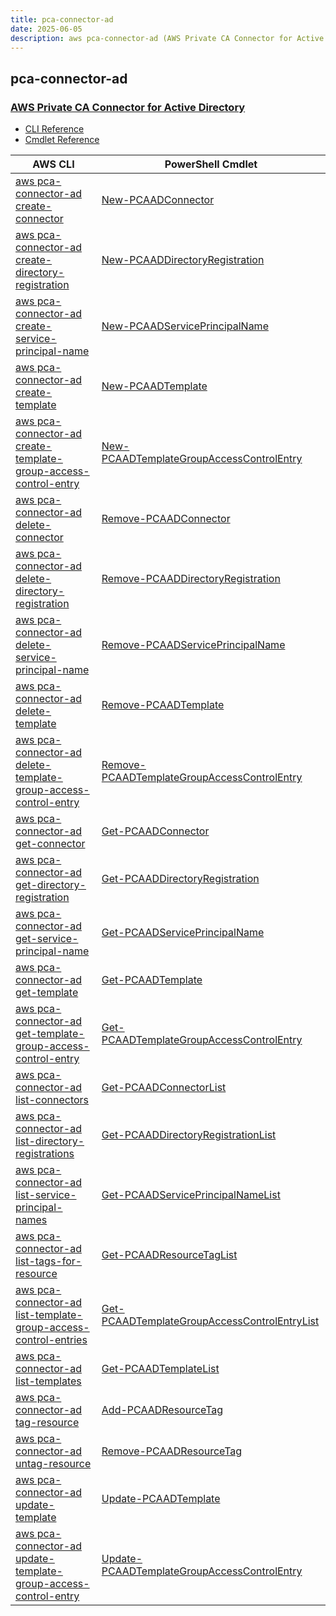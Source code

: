 ```yaml
---
title: pca-connector-ad
date: 2025-06-05
description: aws pca-connector-ad (AWS Private CA Connector for Active Directory) command/cmdlet list.
---
```


## pca-connector-ad

### [AWS Private CA Connector for Active Directory](https://aws.amazon.com/private-ca/)

* [CLI Reference](https://awscli.amazonaws.com/v2/documentation/api/latest/reference/pca-connector-ad/index.html)
* [Cmdlet Reference](https://docs.aws.amazon.com/powershell/latest/reference/items/PcaConnectorAd_cmdlets.html)

|AWS CLI|PowerShell Cmdlet|
|----|----|
|[aws pca-connector-ad create-connector](https://awscli.amazonaws.com/v2/documentation/api/latest/reference/pca-connector-ad/create-connector.html)|[New-PCAADConnector](https://docs.aws.amazon.com/powershell/latest/reference/items/New-PCAADConnector.html)|
|[aws pca-connector-ad create-directory-registration](https://awscli.amazonaws.com/v2/documentation/api/latest/reference/pca-connector-ad/create-directory-registration.html)|[New-PCAADDirectoryRegistration](https://docs.aws.amazon.com/powershell/latest/reference/items/New-PCAADDirectoryRegistration.html)|
|[aws pca-connector-ad create-service-principal-name](https://awscli.amazonaws.com/v2/documentation/api/latest/reference/pca-connector-ad/create-service-principal-name.html)|[New-PCAADServicePrincipalName](https://docs.aws.amazon.com/powershell/latest/reference/items/New-PCAADServicePrincipalName.html)|
|[aws pca-connector-ad create-template](https://awscli.amazonaws.com/v2/documentation/api/latest/reference/pca-connector-ad/create-template.html)|[New-PCAADTemplate](https://docs.aws.amazon.com/powershell/latest/reference/items/New-PCAADTemplate.html)|
|[aws pca-connector-ad create-template-group-access-control-entry](https://awscli.amazonaws.com/v2/documentation/api/latest/reference/pca-connector-ad/create-template-group-access-control-entry.html)|[New-PCAADTemplateGroupAccessControlEntry](https://docs.aws.amazon.com/powershell/latest/reference/items/New-PCAADTemplateGroupAccessControlEntry.html)|
|[aws pca-connector-ad delete-connector](https://awscli.amazonaws.com/v2/documentation/api/latest/reference/pca-connector-ad/delete-connector.html)|[Remove-PCAADConnector](https://docs.aws.amazon.com/powershell/latest/reference/items/Remove-PCAADConnector.html)|
|[aws pca-connector-ad delete-directory-registration](https://awscli.amazonaws.com/v2/documentation/api/latest/reference/pca-connector-ad/delete-directory-registration.html)|[Remove-PCAADDirectoryRegistration](https://docs.aws.amazon.com/powershell/latest/reference/items/Remove-PCAADDirectoryRegistration.html)|
|[aws pca-connector-ad delete-service-principal-name](https://awscli.amazonaws.com/v2/documentation/api/latest/reference/pca-connector-ad/delete-service-principal-name.html)|[Remove-PCAADServicePrincipalName](https://docs.aws.amazon.com/powershell/latest/reference/items/Remove-PCAADServicePrincipalName.html)|
|[aws pca-connector-ad delete-template](https://awscli.amazonaws.com/v2/documentation/api/latest/reference/pca-connector-ad/delete-template.html)|[Remove-PCAADTemplate](https://docs.aws.amazon.com/powershell/latest/reference/items/Remove-PCAADTemplate.html)|
|[aws pca-connector-ad delete-template-group-access-control-entry](https://awscli.amazonaws.com/v2/documentation/api/latest/reference/pca-connector-ad/delete-template-group-access-control-entry.html)|[Remove-PCAADTemplateGroupAccessControlEntry](https://docs.aws.amazon.com/powershell/latest/reference/items/Remove-PCAADTemplateGroupAccessControlEntry.html)|
|[aws pca-connector-ad get-connector](https://awscli.amazonaws.com/v2/documentation/api/latest/reference/pca-connector-ad/get-connector.html)|[Get-PCAADConnector](https://docs.aws.amazon.com/powershell/latest/reference/items/Get-PCAADConnector.html)|
|[aws pca-connector-ad get-directory-registration](https://awscli.amazonaws.com/v2/documentation/api/latest/reference/pca-connector-ad/get-directory-registration.html)|[Get-PCAADDirectoryRegistration](https://docs.aws.amazon.com/powershell/latest/reference/items/Get-PCAADDirectoryRegistration.html)|
|[aws pca-connector-ad get-service-principal-name](https://awscli.amazonaws.com/v2/documentation/api/latest/reference/pca-connector-ad/get-service-principal-name.html)|[Get-PCAADServicePrincipalName](https://docs.aws.amazon.com/powershell/latest/reference/items/Get-PCAADServicePrincipalName.html)|
|[aws pca-connector-ad get-template](https://awscli.amazonaws.com/v2/documentation/api/latest/reference/pca-connector-ad/get-template.html)|[Get-PCAADTemplate](https://docs.aws.amazon.com/powershell/latest/reference/items/Get-PCAADTemplate.html)|
|[aws pca-connector-ad get-template-group-access-control-entry](https://awscli.amazonaws.com/v2/documentation/api/latest/reference/pca-connector-ad/get-template-group-access-control-entry.html)|[Get-PCAADTemplateGroupAccessControlEntry](https://docs.aws.amazon.com/powershell/latest/reference/items/Get-PCAADTemplateGroupAccessControlEntry.html)|
|[aws pca-connector-ad list-connectors](https://awscli.amazonaws.com/v2/documentation/api/latest/reference/pca-connector-ad/list-connectors.html)|[Get-PCAADConnectorList](https://docs.aws.amazon.com/powershell/latest/reference/items/Get-PCAADConnectorList.html)|
|[aws pca-connector-ad list-directory-registrations](https://awscli.amazonaws.com/v2/documentation/api/latest/reference/pca-connector-ad/list-directory-registrations.html)|[Get-PCAADDirectoryRegistrationList](https://docs.aws.amazon.com/powershell/latest/reference/items/Get-PCAADDirectoryRegistrationList.html)|
|[aws pca-connector-ad list-service-principal-names](https://awscli.amazonaws.com/v2/documentation/api/latest/reference/pca-connector-ad/list-service-principal-names.html)|[Get-PCAADServicePrincipalNameList](https://docs.aws.amazon.com/powershell/latest/reference/items/Get-PCAADServicePrincipalNameList.html)|
|[aws pca-connector-ad list-tags-for-resource](https://awscli.amazonaws.com/v2/documentation/api/latest/reference/pca-connector-ad/list-tags-for-resource.html)|[Get-PCAADResourceTagList](https://docs.aws.amazon.com/powershell/latest/reference/items/Get-PCAADResourceTagList.html)|
|[aws pca-connector-ad list-template-group-access-control-entries](https://awscli.amazonaws.com/v2/documentation/api/latest/reference/pca-connector-ad/list-template-group-access-control-entries.html)|[Get-PCAADTemplateGroupAccessControlEntryList](https://docs.aws.amazon.com/powershell/latest/reference/items/Get-PCAADTemplateGroupAccessControlEntryList.html)|
|[aws pca-connector-ad list-templates](https://awscli.amazonaws.com/v2/documentation/api/latest/reference/pca-connector-ad/list-templates.html)|[Get-PCAADTemplateList](https://docs.aws.amazon.com/powershell/latest/reference/items/Get-PCAADTemplateList.html)|
|[aws pca-connector-ad tag-resource](https://awscli.amazonaws.com/v2/documentation/api/latest/reference/pca-connector-ad/tag-resource.html)|[Add-PCAADResourceTag](https://docs.aws.amazon.com/powershell/latest/reference/items/Add-PCAADResourceTag.html)|
|[aws pca-connector-ad untag-resource](https://awscli.amazonaws.com/v2/documentation/api/latest/reference/pca-connector-ad/untag-resource.html)|[Remove-PCAADResourceTag](https://docs.aws.amazon.com/powershell/latest/reference/items/Remove-PCAADResourceTag.html)|
|[aws pca-connector-ad update-template](https://awscli.amazonaws.com/v2/documentation/api/latest/reference/pca-connector-ad/update-template.html)|[Update-PCAADTemplate](https://docs.aws.amazon.com/powershell/latest/reference/items/Update-PCAADTemplate.html)|
|[aws pca-connector-ad update-template-group-access-control-entry](https://awscli.amazonaws.com/v2/documentation/api/latest/reference/pca-connector-ad/update-template-group-access-control-entry.html)|[Update-PCAADTemplateGroupAccessControlEntry](https://docs.aws.amazon.com/powershell/latest/reference/items/Update-PCAADTemplateGroupAccessControlEntry.html)|

